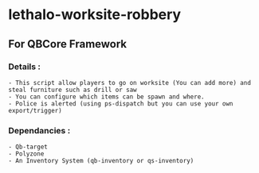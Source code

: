 # lethalo-worksite-robbery

## For QBCore Framework

### Details :
```
- This script allow players to go on worksite (You can add more) and steal furniture such as drill or saw
- You can configure which items can be spawn and where.
- Police is alerted (using ps-dispatch but you can use your own export/trigger)
```

### Dependancies : 
```
- Qb-target
- Polyzone
- An Inventory System (qb-inventory or qs-inventory)
```
